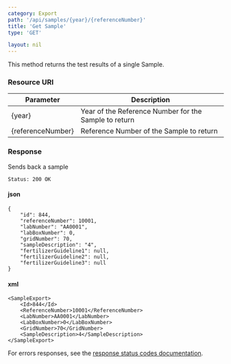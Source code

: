 ```yaml
---
category: Export
path: '/api/samples/{year}/{referenceNumber}'
title: 'Get Sample'
type: 'GET'

layout: nil
---
```


This method returns the test results of a single Sample.

### Resource URI

<table>
	<thead>
		<tr>
	        <th>Parameter</th>
	        <th>Description</th>
	    </tr>
    </thead>
    <tbody>
        <tr>
	        <td>{year}</td>
	        <td>Year of the Reference Number for the Sample to return</td>
	    </tr>
	    <tr>
	        <td>{referenceNumber}</td>
	        <td>Reference Number of the Sample to return</td>
	    </tr>
    </tbody>
</table>

### Response

Sends back a sample

```Status: 200 OK```

#### json

```
{
    "id": 844,
    "referenceNumber": 10001,
    "labNumber": "AA0001",
    "labBoxNumber": 0,
    "gridNumber": 70,
    "sampleDescription": "4",
    "fertilizerGuideline1": null,
    "fertilizerGuideline2": null,
    "fertilizerGuideline3": null
}
```

#### xml

```
<SampleExport>
    <Id>844</Id>
    <ReferenceNumber>10001</ReferenceNumber>
    <LabNumber>AA0001</LabNumber>
    <LabBoxNumber>0</LabBoxNumber>
    <GridNumber>70</GridNumber>
    <SampleDescription>4</SampleDescription>
</SampleExport>
```

For errors responses, see the [response status codes documentation](#response-status-codes).